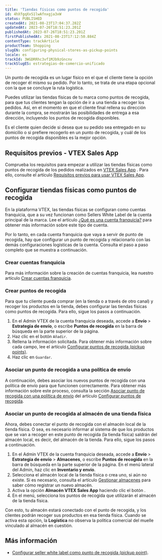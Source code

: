 ```yaml
---
title: 'Tiendas físicas como puntos de recogida'
id: 4hXfgqXxS1lwAfnxgja3xW
status: PUBLISHED
createdAt: 2021-08-23T17:04:37.282Z
updatedAt: 2023-07-26T18:51:23.201Z
publishedAt: 2023-07-26T18:51:23.201Z
firstPublishedAt: 2021-08-23T17:12:50.884Z
contentType: trackArticle
productTeam: Shopping
slugEN: configuring-physical-stores-as-pickup-points
locale: es
trackId: 3WGDRRhc3vf1MJb9zGncnv
trackSlugES: estrategias-de-comercio-unificado
---
```


Un punto de recogida es un lugar físico en el que el cliente tiene la opción de recoger él mismo su pedido. Por lo tanto, se trata de una etapa opcional con la que se concluye la ruta logística.

Puedes utilizar las tiendas físicas de tu marca como puntos de recogida, para que tus clientes tengan la opción de ir a una tienda a recoger los pedidos. Así, en el momento en que el cliente final rellena su dirección durante la compra, se mostrarán las posibilidades de entrega a esa dirección, incluyendo los puntos de recogida disponibles.

Es el cliente quien decide si desea que su pedido sea entregado en su domicilio o si prefiere recogerlo en un punto de recogida, y cuál de los puntos de recogida disponibles es la mejor opción.

## Requisitos previos - VTEX Sales App

Comprueba los requisitos para empezar a utilizar las tiendas físicas como puntos de recogida de los pedidos realizados en [VTEX Sales App](https://help.vtex.com/es/tracks/instore-primeros-pasos-y-configuracion--zav76TFEZlAjnyBVL5tRc/7fnnVlG3Kv1Tay9iagc5yf) . Para ello, consulte el artículo [Requisitos previos para usar VTEX Sales App](https://help.vtex.com/es/tracks/instore-primeros-pasos-y-configuracion--zav76TFEZlAjnyBVL5tRc/1wtAanSRA3g2316dw7bw8u).

## Configurar tiendas físicas como puntos de recogida

En la plataforma VTEX, las tiendas físicas se configuran como cuentas franquicia, que a su vez funcionan como Sellers White Label de la cuenta principal de la marca. Lee el artículo [¿Qué es una cuenta franquicia?](https://help.vtex.com/es/tutorial/que-es-una-cuenta-franquicia--kWQC6RkFSCUFGgY5gSjdl) para obtener más información sobre este tipo de cuenta.

Por lo tanto, en cada cuenta franquicia que vaya a servir de punto de recogida, hay que configurar un punto de recogida y relacionarlo con las demás configuraciones logísticas de la cuenta. Consulta el paso a paso completo que se muestra a continuación.

### Crear cuentas franquicia

Para más información sobre la creación de cuentas franquicia, lea nuestro artículo [Crear cuentas franquicia](https://help.vtex.com/es/tracks/instore-primeros-pasos-y-configuracion--zav76TFEZlAjnyBVL5tRc/eujH0id9Y4WJjjmdazUKd).

### Crear puntos de recogida

Para que tu cliente pueda comprar (en la tienda o a través de otro canal) y recoger los productos en la tienda, debes configurar las tiendas físicas como puntos de recogida. Para ello, sigue los pasos a continuación.

1. En el Admin VTEX de la cuenta franquicia deseada, accede a **Envío** > __Estrategia de envío__, o escribe __Puntos de recogida__ en la barra de búsqueda en la parte superior de la página.
2. Haz clic en el botón `Añadir`.
3. Rellena la información solicitada. Para obtener más información sobre cada campo, lee el artículo [Configurar puntos de recogida (pickup points)](https://help.vtex.com/es/tutorial/configurar-puntos-de-recogida-pickup-points--2R5ClQiwe4KoSQgsuiOw4E).
4. Haz clic en `Guardar`.

### Asociar un punto de recogida a una política de envío

A continuación, debes asociar los nuevos puntos de recogida con una política de envío para que funcionen correctamente. Para obtener más información sobre este proceso, consulta la sección [Asociar punto de recogida con una política de envío](https://help.vtex.com/es/tutorial/configurar-puntos-de-recogida-pickup-points--2R5ClQiwe4KoSQgsuiOw4E#2-asociar-punto-de-recogida-con-una-politica-de-envio) del artículo [Configurar puntos de recogida](https://help.vtex.com/es/tutorial/configurar-puntos-de-recogida-pickup-points--2R5ClQiwe4KoSQgsuiOw4E).

### Asociar un punto de recogida al almacén de una tienda física

Ahora, debes conectar el punto de recogida con el almacén local de la tienda física. O sea, es necesario informar al sistema de que los productos que se van a recoger en este punto de recogida (la tienda física) saldrán del almacén local, es decir, del almacén de la tienda. Para ello, sigue los pasos a continuación.

1. En el Admin VTEX de la cuenta franquicia deseada, accede a **Envío** > __Estrategia de envío__ > __Almacenes__, o escribe __Puntos de recogida__ en la barra de búsqueda en la parte superior de la página. En el menú lateral del Admin, haz clic en __Inventario y envío__.
2. Selecciona el almacén local de la tienda física o crea uno, si aún no existe. Si es necesario, consulta el artículo [Gestionar almacenes](https://help.vtex.com/es/tutorial/gestionar-almacenes--tutorials_137#registrar-almacen) para saber cómo registrar un nuevo almacén.
3. Activa la opción __Almacén VTEX Sales App__ haciendo clic el botón <i class="fas fa-toggle-on"></i>.
4. En el menú, selecciona los puntos de recogida que utilizarán el almacén de la tienda física.

Con esto, tu almacén estará conectado con el punto de recogida, y los clientes podrán recoger sus productos en esa tienda física. Cuando se activa esta opción, la __Logística__ no observa la política comercial del muelle vinculado al almacén en cuestión. 

## Más información
- [Configurar seller white label como punto de recogida (pickup point)](https://help.vtex.com/es/tutorial/configurar-seller-white-label-como-punto-de-retirada-pickup-point--6fSUE2O0taaoKieAaiuc4e).

